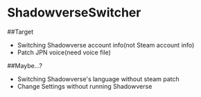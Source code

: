 # ShadowverseSwitcher

##Target
- Switching Shadowverse account info(not Steam account info)
- Patch JPN voice(need voice file)

##Maybe...?
- Switching Shadowverse's language without steam patch
- Change Settings without running Shadowverse
